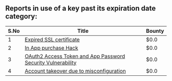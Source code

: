 ## Reports in use of a key past its expiration date category:
| S.No | Title | Bounty |
| ---- | ----- | ------ |
| 1 | [Expired SSL certificate](https://hackerone.com/reports/220615) | $0.0 |
| 2 | [In App purchase Hack ](https://hackerone.com/reports/218287) | $0.0 |
| 3 | [OAuth2 Access Token and App Password Security Vulnerability](https://hackerone.com/reports/343111) | $0.0 |
| 4 | [Account takeover due to misconfiguration](https://hackerone.com/reports/1114347) | $0.0 |